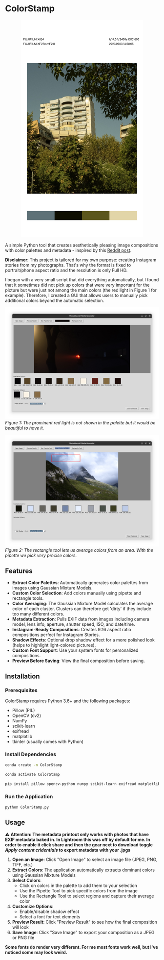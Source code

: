 # ColorStamp

<p align="center">
<img src="images/final.jpg" alt="Example picture generated with the ColorStamp application." width="400">
</p>

A simple Python tool that creates aesthetically pleasing image compositions with color palettes and metadata - inspired by this [Reddit post](https://www.reddit.com/r/AskPhotography/comments/1em9lxx/where_do_we_export_image_with_metadata_like_this/).

**Disclaimer**: This project is tailored for my own purpose: creating Instagram stories from my photographs. That's why the format is fixed to portrait/phone aspect ratio and the resolution is only Full HD.

I began with a very small script that did everything automatically, but I found that it sometimes did not pick up colors that were very important for the picture but were just not among the main colors (the red light in Figure 1 for example). Therefore, I created a GUI that allows users to manually pick additional colors beyond the automatic selection.

![The prominent red light is not shown as we expect it](images/example_a.png)
*Figure 1: The prominent red light is not shown in the palette but it would be beautiful to have it.*

![The rectangle tool lets us average colors from an area](images/example_b.png)
*Figure 2: The rectangle tool lets us average colors from an area. With the pipette we pick very precise colors.*

## Features

- **Extract Color Palettes**: Automatically generates color palettes from images using Gaussian Mixture Models.
- **Custom Color Selection**: Add colors manually using pipette and rectangle tools. 
- **Color Averaging**: The Gaussian Mixture Model calculates the average color of each cluster. Clusters can therefore get 'dirty' if they include too many different colors.
- **Metadata Extraction**: Pulls EXIF data from images including camera model, lens info, aperture, shutter speed, ISO, and date/time.
- **Instagram-Ready Compositions**: Creates 9:16 aspect ratio compositions perfect for Instagram Stories.
- **Shadow Effects**: Optional drop shadow effect for a more polished look (helps to highlight light-colored pictures).
- **Custom Font Support**: Use your system fonts for personalized compositions.
- **Preview Before Saving**: View the final composition before saving.

## Installation

### Prerequisites

ColorStamp requires Python 3.6+ and the following packages:
- Pillow (PIL)
- OpenCV (cv2)
- NumPy
- scikit-learn
- exifread
- matplotlib
- tkinter (usually comes with Python)

### Install Dependencies

```bash
conda create -n ColorStamp
```

```bash
conda activate ColorStamp
```

```bash
pip install pillow opencv-python numpy scikit-learn exifread matplotlib
```

### Run the Application

```bash
python ColorStamp.py
```

## Usage

 ⚠️ **Attention: The metadata printout only works with photos that have EXIF metadata baked in. In Lightroom this was off by default for me. In order to enable it click share and then the gear next to download toggle *Apply content cridentials* to export metadata with your .jpgs**


1. **Open an Image**: Click "Open Image" to select an image file (JPEG, PNG, TIFF, etc.)
2. **Extract Colors**: The application automatically extracts dominant colors using Gaussian Mixture Models
3. **Select Colors**: 
   - Click on colors in the palette to add them to your selection
   - Use the Pipette Tool to pick specific colors from the image
   - Use the Rectangle Tool to select regions and capture their average color
4. **Customize Options**:
   - Enable/disable shadow effect
   - Select a font for text elements
5. **Preview Result**: Click "Preview Result" to see how the final composition will look
6. **Save Image**: Click "Save Image" to export your composition as a JPEG or PNG file

 **Some fonts do render very different. For me most fonts work well, but I've noticed some may look weird.**